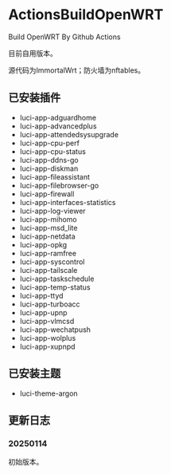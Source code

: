 # ActionsBuildOpenWRT
Build OpenWRT By Github Actions

目前自用版本。

源代码为ImmortalWrt；防火墙为nftables。


## 已安装插件

- luci-app-adguardhome 
- luci-app-advancedplus 
- luci-app-attendedsysupgrade 
- luci-app-cpu-perf 
- luci-app-cpu-status 
- luci-app-ddns-go 
- luci-app-diskman 
- luci-app-fileassistant 
- luci-app-filebrowser-go 
- luci-app-firewall 
- luci-app-interfaces-statistics 
- luci-app-log-viewer 
- luci-app-mihomo 
- luci-app-msd_lite 
- luci-app-netdata
- luci-app-opkg 
- luci-app-ramfree 
- luci-app-syscontrol 
- luci-app-tailscale 
- luci-app-taskschedule 
- luci-app-temp-status 
- luci-app-ttyd 
- luci-app-turboacc 
- luci-app-upnp 
- luci-app-vlmcsd 
- luci-app-wechatpush 
- luci-app-wolplus 
- luci-app-xupnpd 

## 已安装主题

- luci-theme-argon 

## 更新日志

### 20250114

初始版本。
